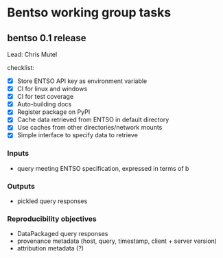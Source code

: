 # Bentso working group tasks

## bentso 0.1 release

Lead: Chris Mutel

checklist:

- [x] Store ENTSO API key as environment variable
- [x] CI for linux and windows
- [x] CI for test coverage 
- [x] Auto-building docs 
- [x] Register package on PyPI
- [x] Cache data retrieved from ENTSO in default directory
- [x] Use caches from other directories/network mounts
- [x] Simple interface to specify data to retrieve

### Inputs

 - query meeting ENTSO specification, expressed in terms of b

### Outputs

 - pickled query responses

### Reproducibility objectives

 - DataPackaged query responses
 - provenance metadata (host, query, timestamp, client + server version)
 - attribution metadata (?)
